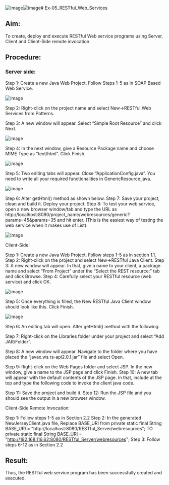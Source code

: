 ![image](https://github.com/user-attachments/assets/633eafc4-67a4-455b-ba1d-59bd8f0b9456)![image](https://github.com/user-attachments/assets/cfa3988e-17fa-494d-adc0-15c9af23a320)# Ex-05_RESTful_Web_Services
## Aim:

To create, deploy and execute RESTful Web service programs using Server, Client and Client-Side remote invocation
## Procedure:

### Server side:
Step 1: Create a new Java Web Project. Follow Steps 1-5 as in SOAP Based Web Service.

![image](https://github.com/user-attachments/assets/9b96865f-767c-49d0-b931-70b12d595f85)

Step 2: Right-click on the project name and select New->RESTful Web Services from Patterns.

Step 3: A new window will appear. Select “Simple Root Resource” and click Next.
 
![image](https://github.com/user-attachments/assets/26ffb95e-2f88-496e-8f0a-3f42b9f58587)
 
Step 4: In the next window, give a Resource Package name and choose MIME Type as “text/html”. Click Finish.

![image](https://github.com/user-attachments/assets/cc982df8-3084-42af-9100-cd1fc111fbf4)

Step 5: Two editing tabs will appear. Close “ApplicationConfig.java”. You need to write all your required functionalities in GenericResource.java.

![image](https://github.com/user-attachments/assets/73a0632f-dba5-4ad0-8c32-a7e73b8a2ff0)

Step 6: Alter getHtml() method as shown below.
Step 7: Save your project, clean and build it. Deploy your project.
Step 8: To test your web service, open a new browser window/tab and type the URL as http://localhost:8080/project_name/webresources/generic?params=45&params=35 and hit enter. (This is the easiest way of testing the web service when it makes use of List).

![image](https://github.com/user-attachments/assets/b4fe87f9-8aed-4e3f-9d02-6fb0a8c5a4f9)


Client-Side:


Step 1: Create a new Java Web Project. Follow steps 1-5 as in section 1.1.
Step 2: Right-click on the project and select New->RESTful Java Client.
Step 3: A new window will appear. In that, give a name to your client, a package name and select “From Project” under the “Select the REST resource:” tab and click Browse. 
Step 4: Carefully select your RESTful resource (web service) and click OK.
 
![image](https://github.com/user-attachments/assets/1204a281-96ef-4375-bae6-675e49372bdc)

Step 5: Once everything is filled, the New RESTful Java Client window should look like this. Click Finish.

![image](https://github.com/user-attachments/assets/86724431-a958-480f-baea-fd88fbe7ec18)

Step 6: An editing tab will open. Alter getHtml() method with the following.
 
 


Step 7: Right-click on the Libraries folder under your project and select “Add JAR/Folder”.


Step 8: A new window will appear. Navigate to the folder where you have placed the “javax.ws.rs-api2.0.1.jar” file and select Open.
 
 


Step 9: Right-click on the Web Pages folder and select JSP. In the new window, give a name to the JSP page and click Finish.
Step 10: A new tab will appear with the default contents of the JSP page. In that, include at the top and type the following code to invoke the client java code.


Step 11: Save the project and build it.
Step 12: Run the JSP file and you should see the output in a new browser window.
 
 


Client-Side Remote Invocation:


Step 1: Follow steps 1-5 as in Section 2.2
Step 2: In the generated NewJerseyClient.java file, Replace BASE_URI from private static final String BASE_URI = "http://localhost:8080/RESTful_Server/webresources"; TO private static final String BASE_URI = "http://192.168.116.62:8080/RESTful_Server/webresources";
Step 3: Follow steps 6-12 as in Section 2.2


## Result:
 Thus, the RESTful web service program has been successfully created and executed.
